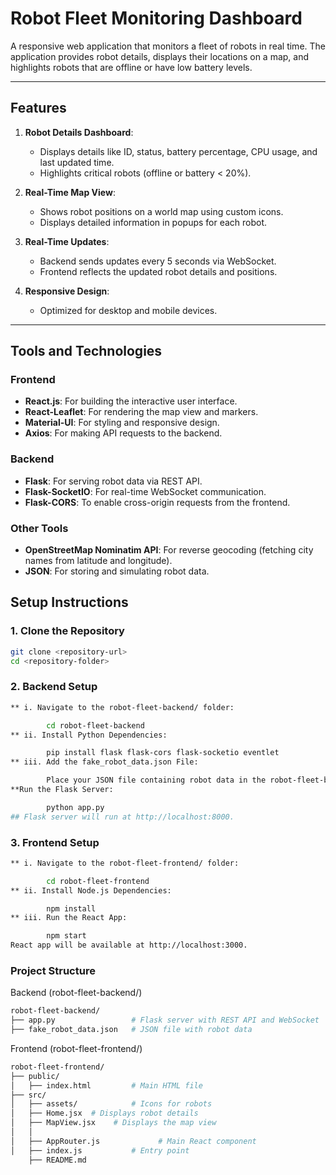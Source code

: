 # Robot Fleet Monitoring Dashboard

A responsive web application that monitors a fleet of robots in real time. The application provides robot details, displays their locations on a map, and highlights robots that are offline or have low battery levels.

---

## Features

1. **Robot Details Dashboard**:
   - Displays details like ID, status, battery percentage, CPU usage, and last updated time.
   - Highlights critical robots (offline or battery < 20%).

2. **Real-Time Map View**:
   - Shows robot positions on a world map using custom icons.
   - Displays detailed information in popups for each robot.

3. **Real-Time Updates**:
   - Backend sends updates every 5 seconds via WebSocket.
   - Frontend reflects the updated robot details and positions.

4. **Responsive Design**:
   - Optimized for desktop and mobile devices.

---

## Tools and Technologies

### Frontend
- **React.js**: For building the interactive user interface.
- **React-Leaflet**: For rendering the map view and markers.
- **Material-UI**: For styling and responsive design.
- **Axios**: For making API requests to the backend.

### Backend
- **Flask**: For serving robot data via REST API.
- **Flask-SocketIO**: For real-time WebSocket communication.
- **Flask-CORS**: To enable cross-origin requests from the frontend.

### Other Tools
- **OpenStreetMap Nominatim API**: For reverse geocoding (fetching city names from latitude and longitude).
- **JSON**: For storing and simulating robot data.

## Setup Instructions

### 1. Clone the Repository
```bash
git clone <repository-url>
cd <repository-folder>
```
### 2. Backend Setup
```bash
** i. Navigate to the robot-fleet-backend/ folder:

        cd robot-fleet-backend
** ii. Install Python Dependencies:

        pip install flask flask-cors flask-socketio eventlet
** iii. Add the fake_robot_data.json File:

        Place your JSON file containing robot data in the robot-fleet-backend/ folder.
**Run the Flask Server:

        python app.py
## Flask server will run at http://localhost:8000.
```
### 3. Frontend Setup
```bash 
** i. Navigate to the robot-fleet-frontend/ folder:

        cd robot-fleet-frontend
** ii. Install Node.js Dependencies:

        npm install
** iii. Run the React App:

        npm start
React app will be available at http://localhost:3000.
```
### Project Structure
Backend (robot-fleet-backend/)
```bash
robot-fleet-backend/
├── app.py                 # Flask server with REST API and WebSocket
├── fake_robot_data.json   # JSON file with robot data
```
Frontend (robot-fleet-frontend/)
```bash
robot-fleet-frontend/
├── public/
│   ├── index.html         # Main HTML file
├── src/
│   ├── assets/            # Icons for robots
│   ├── Home.jsx  # Displays robot details
│   ├── MapView.jsx    # Displays the map view
│   │   
│   ├── AppRouter.js             # Main React component
│   ├── index.js           # Entry point
    ├── README.md
```
